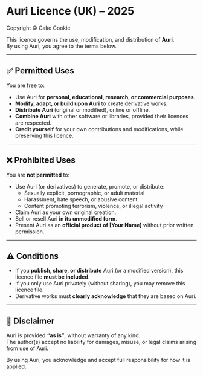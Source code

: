# Auri Licence (UK) – 2025  

Copyright © Cake Cookie

This licence governs the use, modification, and distribution of **Auri**.  
By using Auri, you agree to the terms below.  

---

## ✅ Permitted Uses
You are free to:  

- Use Auri for **personal, educational, research, or commercial purposes**.  
- **Modify, adapt, or build upon Auri** to create derivative works.  
- **Distribute Auri** (original or modified), online or offline.  
- **Combine Auri** with other software or libraries, provided their licences are respected.  
- **Credit yourself** for your own contributions and modifications, while preserving this licence.  

---

## ❌ Prohibited Uses
You are **not permitted** to:  

- Use Auri (or derivatives) to generate, promote, or distribute:  
  - Sexually explicit, pornographic, or adult material  
  - Harassment, hate speech, or abusive content  
  - Content promoting terrorism, violence, or illegal activity  
- Claim Auri as your own original creation.  
- Sell or resell Auri **in its unmodified form**.  
- Present Auri as an **official product of [Your Name]** without prior written permission.  

---

## ⚠️ Conditions
- If you **publish, share, or distribute** Auri (or a modified version), this licence file **must be included**.  
- If you only use Auri privately (without sharing), you may remove this licence file.  
- Derivative works must **clearly acknowledge** that they are based on Auri.  

---

## 📜 Disclaimer
Auri is provided **“as is”**, without warranty of any kind.  
The author(s) accept no liability for damages, misuse, or legal claims arising from use of Auri.  

By using Auri, you acknowledge and accept full responsibility for how it is applied.  

